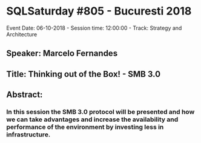 # SQLSaturday #805 - Bucuresti 2018
Event Date: 06-10-2018 - Session time: 12:00:00 - Track: Strategy and Architecture
## Speaker: Marcelo Fernandes
## Title: Thinking out of the Box! - SMB 3.0
## Abstract:
### In this session the SMB 3.0 protocol will be presented and how we can take advantages and increase the availability and performance of the environment by investing less in infrastructure.
